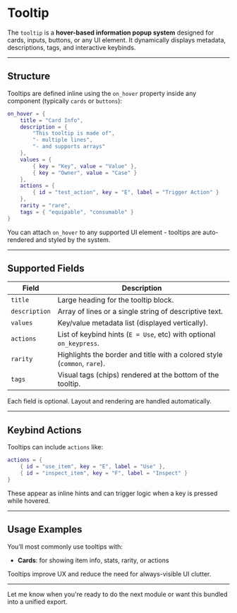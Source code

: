 # Tooltip

The `tooltip` is a **hover-based information popup system** designed for cards, inputs, buttons, or any UI element. 
It dynamically displays metadata, descriptions, tags, and interactive keybinds.

---

## Structure

Tooltips are defined inline using the `on_hover` property inside any component (typically `cards` or `buttons`):

```lua
on_hover = {
    title = "Card Info",
    description = {
        "This tooltip is made of",
        "- multiple lines",
        "- and supports arrays"
    },
    values = {
        { key = "Key", value = "Value" },
        { key = "Owner", value = "Case" }
    },
    actions = {
        { id = "test_action", key = "E", label = "Trigger Action" }
    },
    rarity = "rare",
    tags = { "equipable", "consumable" }
}
```

You can attach `on_hover` to any supported UI element - tooltips are auto-rendered and styled by the system.

---

## Supported Fields

| Field         | Description                                                              |
| ------------- | ------------------------------------------------------------------------ |
| `title`       | Large heading for the tooltip block.                                     |
| `description` | Array of lines or a single string of descriptive text.                   |
| `values`      | Key/value metadata list (displayed vertically).                          |
| `actions`     | List of keybind hints (`E = Use`, etc) with optional `on_keypress`.      |
| `rarity`      | Highlights the border and title with a colored style (`common`, `rare`). |
| `tags`        | Visual tags (chips) rendered at the bottom of the tooltip.               |

Each field is optional. Layout and rendering are handled automatically.

---

## Keybind Actions

Tooltips can include `actions` like:

```lua
actions = {
    { id = "use_item", key = "E", label = "Use" },
    { id = "inspect_item", key = "F", label = "Inspect" }
}
```

These appear as inline hints and can trigger logic when a key is pressed while hovered.

---

## Usage Examples

You’ll most commonly use tooltips with:

* **Cards**: for showing item info, stats, rarity, or actions

Tooltips improve UX and reduce the need for always-visible UI clutter.

---

Let me know when you're ready to do the next module or want this bundled into a unified export.